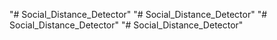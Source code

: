 "# Social_Distance_Detector" 
"# Social_Distance_Detector" 
"# Social_Distance_Detector" 
"# Social_Distance_Detector" 
